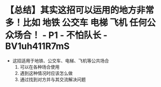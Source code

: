 # 【总结】其实这招可以运用的地方非常多！比如 地铁 公交车 电梯 飞机 任何公众场合！ - P1 - 不怕队长 - BV1uh411R7mS

-   这招适用于地铁、公交车、电梯、飞机等公共场合
    1.  可以在各种场合使用
    2.  遇到这种情况时应该怎么做
    3.  通过找到对方并与其交流解决问题